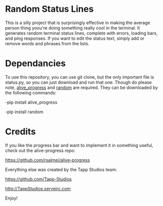 # Random Status Lines
This is a silly project that is surprisingly effective in making the average person thing yoou're doing something really cool in the terminal.
It generates random terminal status lines, complete with errors, loading bars, and ping responses.
If you want to edit the status text, simply add or remove words and phrases from the lists.

# Dependancies
To use this repository, you can use git clone, but the only important file is status.py, so you can just download and run that one. 
Though do please note, [alive_progress]([url](https://github.com/rsalmei/alive-progress)) and [random]([url](https://docs.python.org/3/library/random.html)) are required.
They can be downloaded by the following commands:

  -pip install alive_progress

  -pip install random
  
# Credits
If you like the progress bar and want to implement it in something useful, check out the alive-progress repo:
  
https://github.com/rsalmei/alive-progress

Everything else was created by the Tapp Studios team:

https://github.com/Tapp-Studios

http://TappStudios.serveirc.com


Enjoy!

